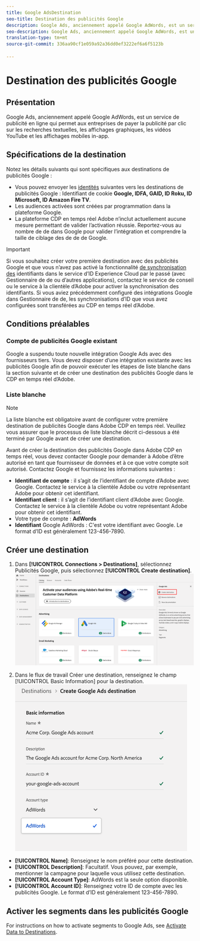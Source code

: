 ```yaml
---
title: Google AdsDestination
seo-title: Destination des publicités Google
description: Google Ads, anciennement appelé Google AdWords, est un service de publicité en ligne qui permet aux entreprises de payer la publicité par clic sur les recherches textuelles, les affichages graphiques, les vidéos YouTube et les affichages mobiles in-app.
seo-description: Google Ads, anciennement appelé Google AdWords, est un service de publicité en ligne qui permet aux entreprises de payer la publicité par clic sur les recherches textuelles, les affichages graphiques, les vidéos YouTube et les affichages mobiles in-app.
translation-type: tm+mt
source-git-commit: 336aa90cf1e059a92a36dd0ef3222ef6a6f5123b

---
```



# Destination des publicités Google

## Présentation

Google Ads, anciennement appelé Google AdWords, est un service de publicité en ligne qui permet aux entreprises de payer la publicité par clic sur les recherches textuelles, les affichages graphiques, les vidéos YouTube et les affichages mobiles in-app.

## Spécifications de la destination

Notez les détails suivants qui sont spécifiques aux destinations de publicités Google :

* Vous pouvez envoyer les [identités](https://www.adobe.io/apis/experienceplatform/home/profile-identity-segmentation/profile-identity-segmentation-services.html#!api-specification/markdown/narrative/technical_overview/identity_namespace_overview/identity_namespace_overview.md) suivantes vers les destinations de publicités Google : Identifiant de cookie **Google, IDFA, GAID, ID Roku, ID Microsoft, ID Amazon Fire TV**.
* Les audiences activées sont créées par programmation dans la plateforme Google.
* La plateforme CDP en temps réel Adobe n’inclut actuellement aucune mesure permettant de valider l’activation réussie. Reportez-vous au nombre de  de  dans Google pour valider l’intégration et comprendre la taille de ciblage des  de  de de Google.

>[!IMPORTANT]
>
>Si vous souhaitez créer votre première destination avec des publicités Google et que vous n’avez pas activé la fonctionnalité [de synchronisation des](https://docs.adobe.com/content/help/en/id-service/using/id-service-api/methods/idsync.html) identifiants dans le service d’ID Experience Cloud par le passé (avec  Gestionnaire de  de ou d’autres applications), contactez le service de conseil ou le service à la clientèle d’Adobe pour activer la synchronisation des identifiants. Si vous aviez précédemment configuré des intégrations Google dans  Gestionnaire de  de, les synchronisations d’ID que vous avez configurées sont transférées au CDP en temps réel d’Adobe.

## Conditions préalables

### Compte de publicités Google existant

Google a suspendu toute nouvelle intégration Google Ads avec des fournisseurs tiers. Vous devez disposer d’une intégration existante avec les publicités Google afin de pouvoir exécuter les étapes de liste blanche dans la section suivante et de créer une destination des publicités Google dans le CDP en temps réel d’Adobe.

### Liste blanche

>[!NOTE]
>
>La liste blanche est obligatoire avant de configurer votre première destination de publicités Google dans Adobe CDP en temps réel. Veuillez vous assurer que le processus de liste blanche décrit ci-dessous a été terminé par Google avant de créer une destination.

Avant de créer la destination des publicités Google dans Adobe CDP en temps réel, vous devez contacter Google pour demander à Adobe d’être autorisé en tant que fournisseur de données et à ce que votre compte soit autorisé. Contactez Google et fournissez les informations suivantes :

* **Identifiant de compte** : il s’agit de l’identifiant de compte d’Adobe avec Google. Contactez le service à la clientèle Adobe ou votre représentant Adobe pour obtenir cet identifiant.
* **Identifiant client** : il s’agit de l’identifiant client d’Adobe avec Google. Contactez le service à la clientèle Adobe ou votre représentant Adobe pour obtenir cet identifiant.
* Votre type de compte : **AdWords**
* **Identifiant** Google AdWords : C&#39;est votre identifiant avec Google. Le format d’ID est généralement 123-456-7890.

## Créer une destination

1. Dans **[!UICONTROL Connections > Destinations]**, sélectionnez Publicités Google, puis sélectionnez **[!UICONTROL Create destination]**.
   ![Connecter la destination des publicités Google](/help/rtcdp/destinations/assets/google-2-destination.png)

2. Dans le flux de travail Créer une destination, renseignez le champ [!UICONTROL Basic Information] pour la destination.
   ![Informations de base Publicités Google](/help/rtcdp/destinations/assets/google-2-basic-information.png)
* **[!UICONTROL Name]**: Renseignez le nom préféré pour cette destination.
* **[!UICONTROL Description]**: Facultatif. Vous pouvez, par exemple, mentionner la campagne pour laquelle vous utilisez cette destination.
* **[!UICONTROL Account Type]**: AdWords est la seule option disponible.
* **[!UICONTROL Account ID]**: Renseignez votre ID de compte avec les publicités Google. Le format d’ID est généralement 123-456-7890.

## Activer les segments dans les publicités Google

For instructions on how to activate segments to Google Ads, see [Activate Data to Destinations](/help/rtcdp/destinations/activate-destinations.md).

